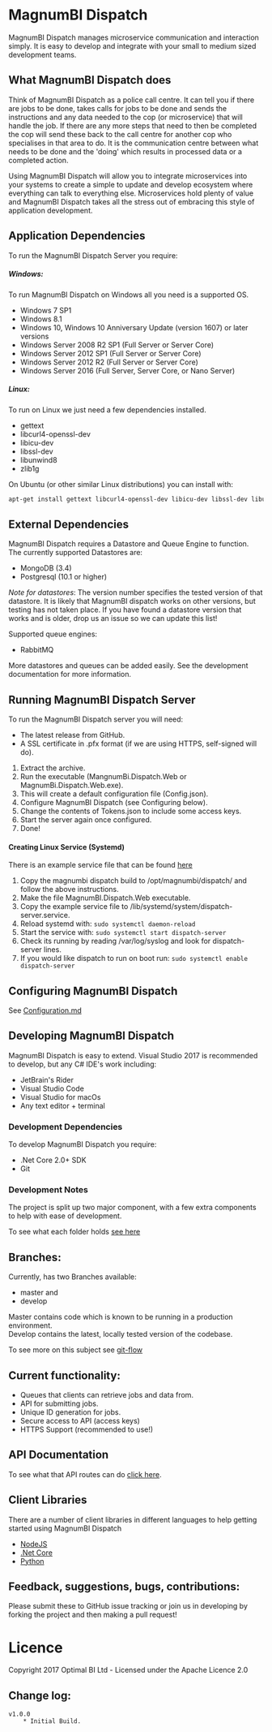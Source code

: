 # MagnumBI Dispatch
MagnumBI Dispatch manages microservice communication and interaction simply. It is easy to develop and integrate with your small to medium sized development teams. 

## What MagnumBI Dispatch does
Think of MagnumBI Dispatch as a police call centre. It can tell you if there are jobs to be done, takes calls for jobs to be done and sends the instructions and any data needed to the cop (or microservice) that will handle the job. If there are any more steps that need to then be completed the cop will send these back to the call centre for another cop who specialises in that area to do. It is the communication centre between what needs to be done and the 'doing' which results in processed data or a completed action. 

Using MagnumBI Dispatch will allow you to integrate microservices into your systems to create a simple to update and develop ecosystem where everything can talk to everything else. Microservices hold plenty of value and MagnumBI Dispatch takes all the stress out of embracing this style of application development. 

## Application Dependencies
To run the MagnumBI Dispatch Server you require:

##### Windows:
To run MagnumBI Dispatch on Windows all you need is a supported OS.

* Windows 7 SP1
* Windows 8.1
* Windows 10, Windows 10 Anniversary Update (version 1607) or later versions
* Windows Server 2008 R2 SP1 (Full Server or Server Core)
* Windows Server 2012 SP1 (Full Server or Server Core)
* Windows Server 2012 R2 (Full Server or Server Core)
* Windows Server 2016 (Full Server, Server Core, or Nano Server)

##### Linux:
To run on Linux we just need a few dependencies installed.

* gettext
* libcurl4-openssl-dev
* libicu-dev
* libssl-dev
* libunwind8
* zlib1g

On Ubuntu (or other similar Linux distributions) you can install with:
```bash
apt-get install gettext libcurl4-openssl-dev libicu-dev libssl-dev libunwind8 zlib1g
```

## External Dependencies
MagnumBI Dispatch requires a Datastore and Queue Engine to function. The currently supported Datastores are:
* MongoDB (3.4)
* Postgresql (10.1 or higher)

*Note for datastores*: The version number specifies the tested version of that datastore. It is likely that MagnumBI dispatch works on other versions, but testing has not taken place. If you have found a datastore version that works and is older, drop us an issue so we can update this list!  

Supported queue engines:  
* RabbitMQ  

More datastores and queues can be added easily. See the development documentation for more information.

## Running MagnumBI Dispatch Server
To run the MagnumBI Dispatch server you will need:
* The latest release from GitHub.
* A SSL certificate in .pfx format (if we are using HTTPS, self-signed will do).

1. Extract the archive.
1. Run the executable (MangnumBi.Dispatch.Web or MagnumBi.Dispatch.Web.exe).
1. This will create a default configuration file (Config.json).
1. Configure MagnumBI Dispatch (see Configuring below).
1. Change the contents of Tokens.json to include some access keys.
1. Start the server again once configured.
1. Done!

#### Creating Linux Service (Systemd)
There is an example service file that can be found [here](MagnumBI.Dispatch.Web/dispatch-server.service)

1. Copy the magnumbi dispatch build to /opt/magnumbi/dispatch/ and follow the above instructions.
1. Make the file MagnumBI.Dispatch.Web executable.
1. Copy the example service file to /lib/systemd/system/dispatch-server.service.
1. Reload systemd with: ```sudo systemctl daemon-reload```
1. Start the service with: ```sudo systemctl start dispatch-server```
1. Check its running by reading /var/log/syslog and look for dispatch-server lines.
1. If you would like dispatch to run on boot run: ```sudo systemctl enable dispatch-server```

## Configuring MagnumBI Dispatch

See [Configuration.md](Configuration.md)

## Developing MagnumBI Dispatch
MagnumBI Dispatch is easy to extend. Visual Studio 2017 is recommended to develop, but any C# IDE's work including:
* JetBrain's Rider
* Visual Studio Code
* Visual Studio for macOs
* Any text editor + terminal

### Development Dependencies
To develop MagnumBI Dispatch you require:
* .Net Core 2.0+ SDK
* Git

### Development Notes
The project is split up two major component, with a few extra components to help with ease of development.

To see what each folder holds [see here](Development.md)

## Branches:
Currently,  has two Branches available:
* master and
* develop  

Master contains code which is known to be running in a production environment.  
Develop contains the latest, locally tested version of the codebase.  

To see more on this subject see [git-flow](https://www.atlassian.com/git/tutorials/comparing-workflows/gitflow-workflow)

## Current functionality: ##
* Queues that clients can retrieve jobs and data from.
* API for submitting jobs.
* Unique ID generation for jobs.
* Secure access to API (access keys)
* HTTPS Support (recommended to use!)

## API Documentation
To see what that API routes can do [click here](ApiDocumentation.md).

## Client Libraries
There are a number of client libraries in different languages to help getting started using MagnumBI Dispatch

* [NodeJS](https://github.com/OptimalBI/magnumbi-dispatch-client-nodejs)
* [.Net Core](https://github.com/OptimalBI/magnumbi-dispatch-dotnet-core-development)
* [Python](https://github.com/OptimalBI/magnumbi-dispatch-python-development)

## Feedback, suggestions, bugs, contributions: ##
Please submit these to GitHub issue tracking or join us in developing by forking the project and then making a pull request!


# Licence
Copyright 2017 Optimal BI Ltd - Licensed under the Apache Licence 2.0

## Change log: ##
```
v1.0.0
	* Initial Build.

```
